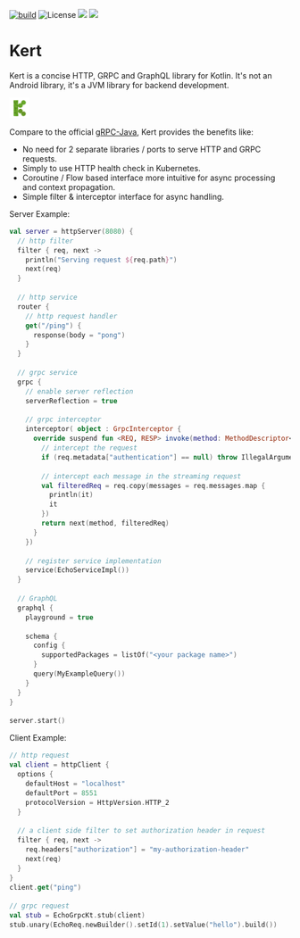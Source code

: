 [![build](https://github.com/wsleap/kert/actions/workflows/build.yml/badge.svg)](https://github.com/wsleap/kert/actions/workflows/build.yml)
![License](https://img.shields.io/github/license/wsleap/kert)
[<img src="https://img.shields.io/maven-central/v/ws.leap.kert/kert-http.svg?label=latest%20release"/>](https://search.maven.org/search?q=g:ws.leap.kert)
[<img src="https://img.shields.io/nexus/s/https/oss.sonatype.org/ws.leap.kert/kert-http.svg?label=latest%20snapshot"/>](https://oss.sonatype.org/content/repositories/snapshots/ws/leap/kert/)

# Kert
Kert is a concise HTTP, GRPC and GraphQL library for Kotlin. It's not an Android library, it's a JVM library for backend development.

<img src='logo.png' width='36' height='36'> 

Compare to the official [gRPC-Java](https://github.com/grpc/grpc-java), Kert provides the benefits like:
* No need for 2 separate libraries / ports to serve HTTP and GRPC requests.
* Simply to use HTTP health check in Kubernetes.
* Coroutine / Flow based interface more intuitive for async processing and context propagation.
* Simple filter & interceptor interface for async handling.

Server Example:
```kotlin
val server = httpServer(8080) {
  // http filter
  filter { req, next ->
    println("Serving request ${req.path}")
    next(req)
  }

  // http service
  router {
    // http request handler
    get("/ping") {
      response(body = "pong")
    }
  }

  // grpc service
  grpc {
    // enable server reflection
    serverReflection = true

    // grpc interceptor
    interceptor( object : GrpcInterceptor {
      override suspend fun <REQ, RESP> invoke(method: MethodDescriptor<REQ, RESP>, req: GrpcRequest<REQ>, next: GrpcHandler<REQ, RESP>): GrpcResponse<RESP> {
        // intercept the request
        if (req.metadata["authentication"] == null) throw IllegalArgumentException("Authentication header is missing")

        // intercept each message in the streaming request
        val filteredReq = req.copy(messages = req.messages.map {
          println(it)
          it
        })
        return next(method, filteredReq)
      }
    })

    // register service implementation
    service(EchoServiceImpl())
  }

  // GraphQL
  graphql {
    playground = true

    schema {
      config {
        supportedPackages = listOf("<your package name>")
      }
      query(MyExampleQuery())
    }
  }
}

server.start()
```

Client Example:
```kotlin
// http request
val client = httpClient {
  options {
    defaultHost = "localhost"
    defaultPort = 8551
    protocolVersion = HttpVersion.HTTP_2
  }

  // a client side filter to set authorization header in request
  filter { req, next ->
    req.headers["authorization"] = "my-authorization-header"
    next(req)
  }
}
client.get("ping")

// grpc request
val stub = EchoGrpcKt.stub(client)
stub.unary(EchoReq.newBuilder().setId(1).setValue("hello").build())
```
